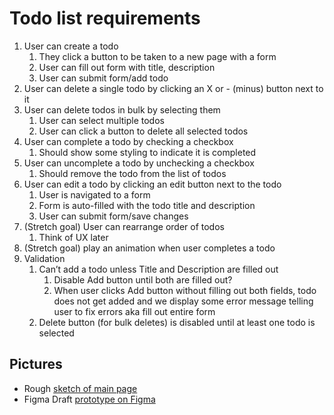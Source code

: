 # Todo list requirements
1. User can create a todo
    1. They click a button to be taken to a new page with a form
    2. User can fill out form with title, description
    3. User can submit form/add todo
2. User can delete a single todo by clicking an X or - (minus) button next to it
3. User can delete todos in bulk by selecting them
    1. User can select multiple todos
    2. User can click a button to delete all selected todos
4. User can complete a todo by checking a checkbox
    1. Should show some styling to indicate it is completed
5. User can uncomplete a todo by unchecking a checkbox
    1. Should remove the todo from the list of todos
6. User can edit a todo by clicking an edit button next to the todo
    1. User is navigated to a form
    2. Form is auto-filled with the todo title and description
    3. User can submit form/save changes
7. (Stretch goal) User can rearrange order of todos
    1. Think of UX later
8. (Stretch goal) play an animation when user completes a todo
9. Validation
    1. Can’t add a todo unless Title and Description are filled out
        1. Disable Add button until both are filled out?
        2. When user clicks Add button without filling out both fields, todo does not get added and we display some error message telling user to fix errors aka fill out entire form
    2. Delete button (for bulk deletes) is disabled until at least one todo is selected

## Pictures

- Rough [sketch of main page](https://github.com/alex-yi37/todo-list/pull/2#issuecomment-1455209973)
- Figma Draft [prototype on Figma](https://www.figma.com/file/AtaXLmIsg2tJjRSEkQvnZj/Todo-List-App-Prototype?node-id=0%3A1&t=vpUNhxZwgJfFaCAQ-1)
